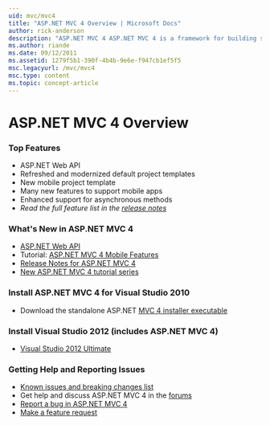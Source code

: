 ```yaml
---
uid: mvc/mvc4
title: "ASP.NET MVC 4 Overview | Microsoft Docs"
author: rick-anderson
description: "ASP.NET MVC 4 ASP.NET MVC 4 is a framework for building scalable, standards-based web applications using well-established design patterns and the power of AS..."
ms.author: riande
ms.date: 09/12/2011
ms.assetid: 1279f5b1-390f-4b4b-9e6e-f947cb1ef5f5
msc.legacyurl: /mvc/mvc4
msc.type: content
ms.topic: concept-article
---
```

# ASP.NET MVC 4 Overview

### Top Features

- ASP.NET Web API
- Refreshed and modernized default project templates
- New mobile project template
- Many new features to support mobile apps
- Enhanced support for asynchronous methods
- *Read the full feature list in the [release notes](../whitepapers/mvc4-release-notes.md)*

### What's New in ASP.NET MVC 4

- [ASP.NET Web API](../web-api/index.md)
- Tutorial: [ASP.NET MVC 4 Mobile Features](overview/older-versions/aspnet-mvc-4-mobile-features.md)
- [Release Notes for ASP.NET MVC 4](../whitepapers/mvc4-release-notes.md)
- [New ASP.NET MVC 4 tutorial series](overview/older-versions/getting-started-with-aspnet-mvc4/intro-to-aspnet-mvc-4.md)

### Install ASP.NET MVC 4 for Visual Studio 2010

- Download the standalone ASP.NET [MVC 4 installer executable](https://www.microsoft.com/download/details.aspx?id=30683)

### Install Visual Studio 2012 (includes ASP.NET MVC 4)

- [Visual Studio 2012 Ultimate](https://go.microsoft.com/fwlink/?linkid=247148)

### Getting Help and Reporting Issues

- [Known issues and breaking changes list](../whitepapers/mvc4-release-notes.md#_Toc303253815)
- Get help and discuss ASP.NET MVC 4 in the [forums](https://forums.asp.net/1146.aspx)
- [Report a bug in ASP.NET MVC 4](https://github.com/aspnet/AspNetWebStack/issues)
- [Make a feature request](https://feedback.uservoice.com/)
